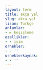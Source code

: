```yaml
---
layout: term
title: akça yel
slug: akca-yel
lisan: Türkçe
anlamlar:
- ► keşişleme
ozellikler:
- - isim
ornekler:
- - ''
orneklerkaynak:
- - ''
---
```

